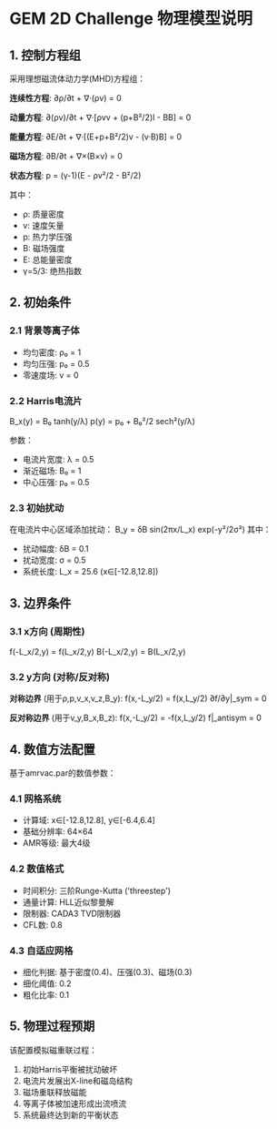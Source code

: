 # GEM 2D Challenge 物理模型说明

## 1. 控制方程组

采用理想磁流体动力学(MHD)方程组：

**连续性方程**:
∂ρ/∂t + ∇·(ρv) = 0

**动量方程**:
∂(ρv)/∂t + ∇·[ρvv + (p+B²/2)I - BB] = 0

**能量方程**:
∂E/∂t + ∇·[(E+p+B²/2)v - (v·B)B] = 0

**磁场方程**:
∂B/∂t + ∇×(B×v) = 0

**状态方程**:
p = (γ-1)(E - ρv²/2 - B²/2)

其中：
- ρ: 质量密度
- v: 速度矢量
- p: 热力学压强
- B: 磁场强度
- E: 总能量密度
- γ=5/3: 绝热指数

## 2. 初始条件

### 2.1 背景等离子体
- 均匀密度: ρ₀ = 1
- 均匀压强: p₀ = 0.5
- 零速度场: v = 0

### 2.2 Harris电流片
B_x(y) = B₀ tanh(y/λ)
p(y) = p₀ + B₀²/2 sech²(y/λ)

参数：
- 电流片宽度: λ = 0.5
- 渐近磁场: B₀ = 1
- 中心压强: p₀ = 0.5

### 2.3 初始扰动
在电流片中心区域添加扰动：
B_y = δB sin(2πx/L_x) exp(-y²/2σ²)
其中：
- 扰动幅度: δB = 0.1
- 扰动宽度: σ = 0.5
- 系统长度: L_x = 25.6 (x∈[-12.8,12.8])

## 3. 边界条件

### 3.1 x方向 (周期性)
f(-L_x/2,y) = f(L_x/2,y)
B(-L_x/2,y) = B(L_x/2,y)

### 3.2 y方向 (对称/反对称)
**对称边界** (用于ρ,p,v_x,v_z,B_y):
f(x,-L_y/2) = f(x,L_y/2)
∂f/∂y|_sym = 0

**反对称边界** (用于v_y,B_x,B_z):
f(x,-L_y/2) = -f(x,L_y/2)
f|_antisym = 0

## 4. 数值方法配置

基于amrvac.par的数值参数：

### 4.1 网格系统
- 计算域: x∈[-12.8,12.8], y∈[-6.4,6.4]
- 基础分辨率: 64×64
- AMR等级: 最大4级

### 4.2 数值格式
- 时间积分: 三阶Runge-Kutta ('threestep')
- 通量计算: HLL近似黎曼解
- 限制器: CADA3 TVD限制器
- CFL数: 0.8

### 4.3 自适应网格
- 细化判据: 基于密度(0.4)、压强(0.3)、磁场(0.3)
- 细化阈值: 0.2
- 粗化比率: 0.1

## 5. 物理过程预期

该配置模拟磁重联过程：
1. 初始Harris平衡被扰动破坏
2. 电流片发展出X-line和磁岛结构
3. 磁场重联释放磁能
4. 等离子体被加速形成出流喷流
5. 系统最终达到新的平衡状态
